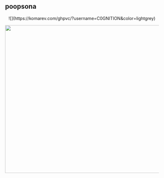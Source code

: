 ## poopsona
<p align="center">
 ![](https://komarev.com/ghpvc/?username=C0GNITION&color=lightgrey)
 </p>
<p align="center">
  <img width="600" height="485" src="https://i.ibb.co/Qn47wcS/bruh.png">
</p>


